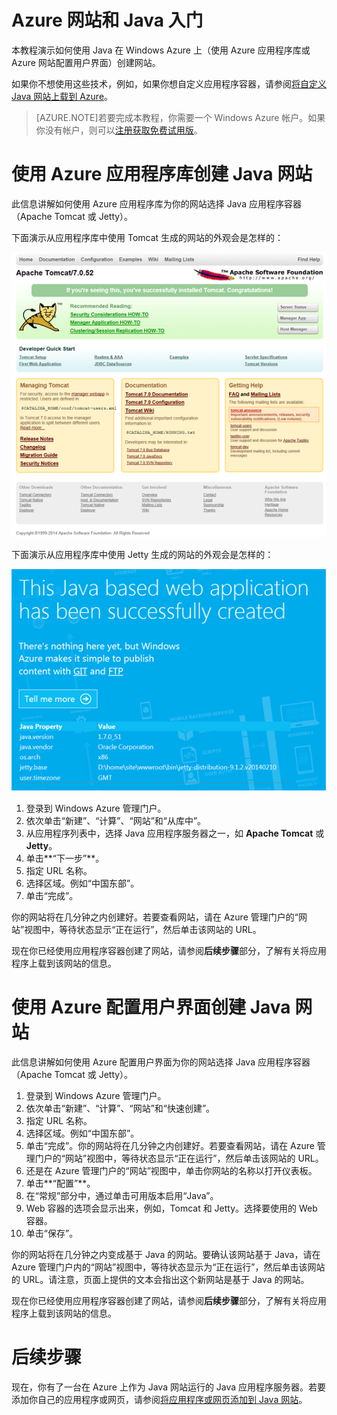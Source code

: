 <properties
	pageTitle="在 Azure 网站中创建 Java Web 应用"
	description="本教程演示了如何将 Java Web 应用部署到 Azure 网站。"
	services="app-service\web"
	documentationCenter="java"
	authors="rmcmurray"
	manager="wpickett"
	editor="jimbe"/>
<tags
	ms.service="app-service-web"
	ms.date="06/03/2015"
	wacn.date="10/03/2015"/>

# Azure 网站和 Java 入门

本教程演示如何使用 Java 在 Windows Azure 上（使用 Azure 应用程序库或 Azure 网站配置用户界面）创建网站。

如果你不想使用这些技术，例如，如果你想自定义应用程序容器，请参阅[将自定义 Java 网站上载到 Azure](../web-sites-java-custom-upload)。

> [AZURE.NOTE]若要完成本教程，你需要一个 Windows Azure 帐户。如果你没有帐户，则可以<a href="/zh-cn/pricing/1rmb-trial/" target="_blank">注册获取免费试用版</a>。

# 使用 Azure 应用程序库创建 Java 网站

此信息讲解如何使用 Azure 应用程序库为你的网站选择 Java 应用程序容器（Apache Tomcat 或 Jetty）。

下面演示从应用程序库中使用 Tomcat 生成的网站的外观会是怎样的：

![使用 Apache Tomcat 的网站](./media/web-sites-java-get-started/tomcat.png)

下面演示从应用程序库中使用 Jetty 生成的网站的外观会是怎样的：

![使用 Jetty 的网站](./media/web-sites-java-get-started/jetty.png)

1. 登录到 Windows Azure 管理门户。
2. 依次单击“新建”、“计算”、“网站”和“从库中”。
3. 从应用程序列表中，选择 Java 应用程序服务器之一，如 **Apache Tomcat** 或 **Jetty**。
4. 单击**“下一步”**。
5. 指定 URL 名称。
6. 选择区域。例如“中国东部”。
7. 单击“完成”。

你的网站将在几分钟之内创建好。若要查看网站，请在 Azure 管理门户的“网站”视图中，等待状态显示“正在运行”，然后单击该网站的 URL。

现在你已经使用应用程序容器创建了网站，请参阅**后续步骤**部分，了解有关将应用程序上载到该网站的信息。

# 使用 Azure 配置用户界面创建 Java 网站

此信息讲解如何使用 Azure 配置用户界面为你的网站选择 Java 应用程序容器（Apache Tomcat 或 Jetty）。

1. 登录到 Windows Azure 管理门户。
2. 依次单击“新建”、“计算”、“网站”和“快速创建”。
3. 指定 URL 名称。
4. 选择区域。例如“中国东部”。
5. 单击“完成”。你的网站将在几分钟之内创建好。若要查看网站，请在 Azure 管理门户的“网站”视图中，等待状态显示“正在运行”，然后单击该网站的 URL。
6. 还是在 Azure 管理门户的“网站”视图中，单击你网站的名称以打开仪表板。
7. 单击**“配置”**。
8. 在“常规”部分中，通过单击可用版本启用“Java”。
9. Web 容器的选项会显示出来，例如，Tomcat 和 Jetty。选择要使用的 Web 容器。 
10. 单击“保存”。 

你的网站将在几分钟之内变成基于 Java 的网站。要确认该网站基于 Java，请在 Azure 管理门户内的“网站”视图中，等待状态显示为“正在运行”，然后单击该网站的 URL。请注意，页面上提供的文本会指出这个新网站是基于 Java 的网站。

现在你已经使用应用程序容器创建了网站，请参阅**后续步骤**部分，了解有关将应用程序上载到该网站的信息。

# 后续步骤

现在，你有了一台在 Azure 上作为 Java 网站运行的 Java 应用程序服务器。若要添加你自己的应用程序或网页，请参阅[将应用程序或网页添加到 Java 网站](../web-sites-java-add-app)。

<!---HONumber=71-->